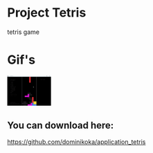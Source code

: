 # Project Tetris

tetris game

# Gif's

<div gap: 50px;">
  <img src="teris.gif" width="20%" height="20%" >

</div>

## You can download here:

https://github.com/dominikoka/application_tetris
